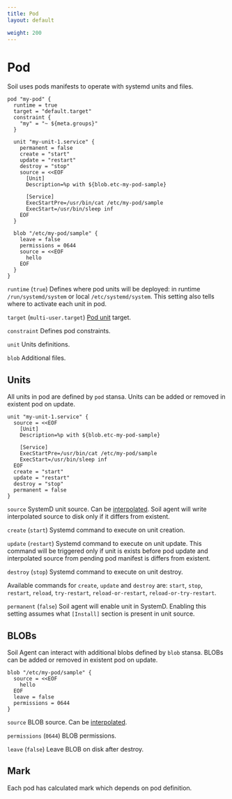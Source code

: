 ```yaml
---
title: Pod
layout: default

weight: 200
---
```


# Pod

Soil uses pods manifests to operate with systemd units and files. 

```hcl
pod "my-pod" {
  runtime = true
  target = "default.target"
  constraint {
    "my" = "~ ${meta.groups}"
  }
  
  unit "my-unit-1.service" {
    permanent = false
    create = "start"
    update = "restart"
    destroy = "stop"
    source = <<EOF
      [Unit]
      Description=%p with ${blob.etc-my-pod-sample}
      
      [Service]
      ExecStartPre=/usr/bin/cat /etc/my-pod/sample
      ExecStart=/usr/bin/sleep inf
    EOF
  }
  
  blob "/etc/my-pod/sample" {
    leave = false
    permissions = 0644
    source = <<EOF
      hello
    EOF
  }
}
```

`runtime` (`true`) Defines where pod units will be deployed: in 
runtime `/run/systemd/system` or local `/etc/systemd/system`. This setting also 
tells where to activate each unit in pod.
 
`target` (`multi-user.target`) [Pod unit](/soil/pod/internals) target.

`constraint` Defines pod constraints.
 
`unit` Units definitions.

`blob` Additional files.

## Units

All units in pod are defined by `pod` stansa. Units can be added or removed in existent pod on update. 

```hcl
unit "my-unit-1.service" {
  source = <<EOF
    [Unit]
    Description=%p with ${blob.etc-my-pod-sample}
      
    [Service]
    ExecStartPre=/usr/bin/cat /etc/my-pod/sample
    ExecStart=/usr/bin/sleep inf
  EOF
  create = "start"
  update = "restart"
  destroy = "stop"
  permanent = false
}
```

`source` SystemD unit source. Can be [interpolated]({{site.baseurl}}/pod/interpolation). Soil agent will write interpolated source to disk only if it differs from existent.

`create` (`start`) Systemd command to execute on unit creation.
 
`update` (`restart`) Systemd command to execute on unit update. This command will be triggered only if unit is exists before pod update and interpolated source from pending pod manifest is differs from existent.  
 
`destroy` (`stop`) Systemd command to execute on unit destroy.
 
Available commands for `create`, `update` and `destroy` are: `start`, `stop`, `restart`, `reload`, `try-restart`, `reload-or-restart`, `reload-or-try-restart`.

`permanent` (`false`) Soil agent will enable unit in SystemD. Enabling this setting assumes what `[Install]` section is present in unit source.

## BLOBs

Soil Agent can interact with additional blobs defined by `blob` stansa. BLOBs can be added or removed in existent pod on update.

```hcl
blob "/etc/my-pod/sample" {
  source = <<EOF
    hello
  EOF
  leave = false
  permissions = 0644
}
```

`source` BLOB source. Can be [interpolated]({{site.baseurl}}/pod/interpolation).

`permissions` (`0644`) BLOB permissions.

`leave` (`false`) Leave BLOB on disk after destroy.

## Mark

Each pod has calculated mark which depends on pod definition.